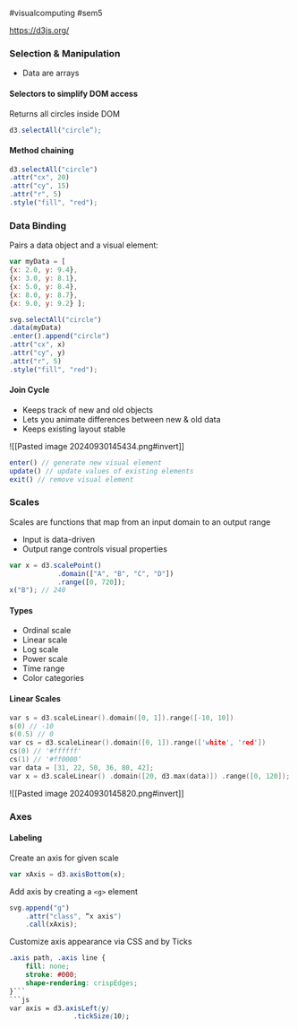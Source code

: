 #visualcomputing #sem5

https://d3js.org/
### Selection & Manipulation
- Data are arrays
#### Selectors to simplify DOM access
Returns all circles inside DOM
```js
d3.selectAll("circle“);
```
#### Method chaining

```js
d3.selectAll("circle")
.attr("cx", 20)
.attr("cy", 15)
.attr("r", 5)
.style("fill", "red");
```
### Data Binding
Pairs a data object and a visual element:

```js
var myData = [
{x: 2.0, y: 9.4},
{x: 3.0, y: 8.1},
{x: 5.0, y: 8.4},
{x: 8.0, y: 8.7},
{x: 9.0, y: 9.2} ];

svg.selectAll("circle")
.data(myData)
.enter().append("circle")
.attr("cx", x)
.attr("cy", y)
.attr("r", 5)
.style("fill", "red");
```
#### Join Cycle
- Keeps track of new and old objects
- Lets you animate differences between new & old data
- Keeps existing layout stable

![[Pasted image 20240930145434.png#invert]]

```js
enter() // generate new visual element
update() // update values of existing elements
exit() // remove visual element
```
### Scales
Scales are functions that map from an input domain to an output range
- Input is data-driven
- Output range controls visual properties

```js
var x = d3.scalePoint()
			.domain(["A", "B", "C", "D"])
			.range([0, 720]);
x("B"); // 240
```
#### Types
- Ordinal scale
- Linear scale
- Log scale
- Power scale
- Time range
- Color categories
#### Linear Scales
```c
var s = d3.scaleLinear().domain([0, 1]).range([-10, 10])
s(0) // -10
s(0.5) // 0
var cs = d3.scaleLinear().domain([0, 1]).range(['white', 'red'])
cs(0) // '#ffffff'
cs(1) // '#ff0000‘
var data = [31, 22, 50, 36, 80, 42];
var x = d3.scaleLinear() .domain([20, d3.max(data)]) .range([0, 120]);
```
![[Pasted image 20240930145820.png#invert]]
### Axes
#### Labeling
Create an axis for given scale
```js
var xAxis = d3.axisBottom(x);
```

Add axis by creating a `<g>` element
```js
svg.append("g")
	.attr("class", “x axis")
	.call(xAxis);
```

Customize axis appearance via CSS and by Ticks
```css
.axis path, .axis line {
	fill: none;
	stroke: #000;
	shape-rendering: crispEdges;
}```
```js
var axis = d3.axisLeft(y)
				.tickSize(10);
```
